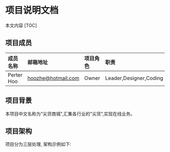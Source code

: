 # 项目说明文档

本文内容
[TOC]

## 项目成员

成员名称|邮箱地址|项目角色|职责
:--|:--|:--|:--
Perter Hoo|hoozhe@hotmail.com|Owner|Leader,Designer,Coding


## 项目背景

本项目中文名称为"尖货商城",汇集各行业的"尖货",实现在线业务。

## 项目架构

项目分为三层处理, 架构示例如下: